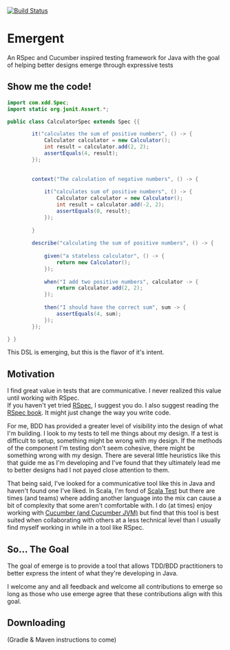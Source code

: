 [![Build Status](https://travis-ci.org/xDD-CLE/Emergent.svg?branch=master)](https://travis-ci.org/xDD-CLE/Emergent)
# Emergent
An RSpec and Cucumber inspired testing framework for Java with the goal of helping better designs emerge through expressive tests  
## Show me the code!
```java
import com.xdd.Spec;
import static org.junit.Assert.*;

public class CalculatorSpec extends Spec {{

        it("calculates the sum of positive numbers", () -> {
            Calculator calculator = new Calculator();
            int result = calculator.add(2, 2);
            assertEquals(4, result);
        });
        
        
        context("The calculation of negative numbers", () -> {
        
            it("calculates sum of positive numbers", () -> {
                Calculator calculator = new Calculator();
                int result = calculator.add(-2, 2);
                assertEquals(0, result);
            });
            
        }
        
        describe("calculating the sum of positive numbers", () -> {
        
            given("a stateless calculator", () -> {
                return new Calculator();
            });
            
            when("I add two positive numbers", calculator -> {
                return calculator.add(2, 2);
            });
            
            then("I should have the correct sum", sum -> {
                assertEquals(4, sum);
            });
        });

} }
```
This DSL is emerging, but this is the flavor of it's intent.

## Motivation
I find great value in tests that are communicative. I never realized this value until working with RSpec.  
If you haven't yet tried [RSpec](http://rspec.info/), I suggest you do. I also suggest reading the [RSpec book](https://pragprog.com/book/achbd/the-rspec-book). It might just change the way you write code.  

For me, BDD has provided a greater level of visibility into the design of what I'm building. I look to my tests to tell me things about my design. If a test is difficult to setup, something might be wrong with my design. If the methods of the component I'm testing don't seem cohesive, there might be something wrong with my design. There are several little heuristics like this that guide me as I'm developing and I've found that they ultimately lead me to better designs had I not payed close attention to them.  

That being said, I've looked for a communicative tool like this in Java and haven't found one I've liked. In Scala, I'm fond of [Scala Test](http://www.scalatest.org/) but there are times (and teams) where adding another language into the mix can cause a bit of complexity that some aren't comfortable with. I do (at times) enjoy working with [Cucumber (and Cucumber JVM)](https://cucumber.io/) but find that this tool is best suited when collaborating with others at a less technical level than I usually find myself working in while in a tool like RSpec.

## So... The Goal
The goal of emerge is to provide a tool that allows TDD/BDD practitioners to better express the intent of what they're developing in Java.

I welcome any and all feedback and welcome all contributions to emerge so long as those who use emerge agree that these contributions align with this goal. 

## Downloading
(Gradle & Maven instructions to come)


